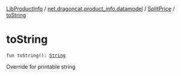 [LibProductInfo](../../index.md) / [net.dragoncat.product_info.datamodel](../index.md) / [SplitPrice](index.md) / [toString](./to-string.md)

# toString

`fun toString(): `[`String`](https://kotlinlang.org/api/latest/jvm/stdlib/kotlin/-string/index.html)

Override for printable string

